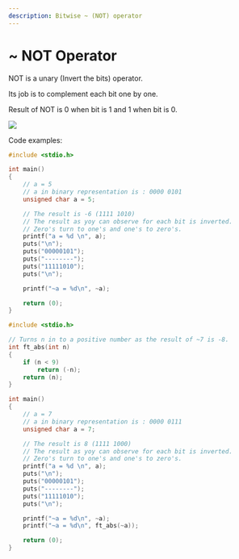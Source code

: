 ```yaml
---
description: Bitwise ~ (NOT) operator
---
```


# \~ NOT Operator

NOT is a unary (Invert the bits) operator.

Its job is to complement each bit one by one.

Result of NOT is 0 when bit is 1 and 1 when bit is 0.

![](.gitbook/assets/NOT\_Bitwise.png)

Code examples:

```c
#include <stdio.h>

int main()
{
	// a = 5
	// a in binary representation is : 0000 0101
	unsigned char a = 5;

	// The result is -6 (1111 1010)
	// The result as yoy can observe for each bit is inverted. 
	// Zero's turn to one's and one's to zero's.
	printf("a = %d \n", a);
	puts("\n");
	puts("00000101");
	puts("--------");
	puts("11111010");				
	puts("\n");

	printf("~a = %d\n", ~a);

	return (0);
}
```

```c
#include <stdio.h>

// Turns n in to a positive number as the result of ~7 is -8.
int ft_abs(int n)
{
	if (n < 9)
		return (-n);
	return (n);
}

int main()
{
	// a = 7
	// a in binary representation is : 0000 0111
	unsigned char a = 7;

	// The result is 8 (1111 1000)
	// The result as yoy can observe for each bit is inverted. 
	// Zero's turn to one's and one's to zero's.
	printf("a = %d \n", a);
	puts("\n");
	puts("00000101");
	puts("--------");
	puts("11111010");				
	puts("\n");

	printf("~a = %d\n", ~a);
	printf("~a = %d\n", ft_abs(~a));

	return (0);
}
```
